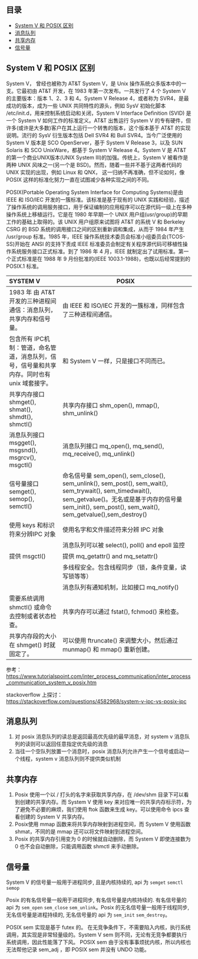 ## 目录

- [System V 和 POSIX 区别](#System-V-和-POSIX-区别)
- [消息队列](#消息队列)
- [共享内存](#共享内存)
- [信号量](#信号量)

## System V 和 POSIX 区别

System V， 曾经也被称为 AT&T System V，是 Unix 操作系统众多版本中的一支。它最初由 AT&T 开发，在 1983 年第一次发布。一共发行了 4 个 System V 的主要版本：版本 1、2、3 和 4。System V Release 4，或者称为 SVR4，是最成功的版本，成为一些 UNIX 共同特性的源头，例如 SysV 初始化脚本 /etc/init.d，用来控制系统启动和关闭，System V Interface Definition (SVID) 是一个 System V 如何工作的标准定义。AT&T 出售运行 System V 的专有硬件，但许多(或许是大多数)客户在其上运行一个转售的版本，这个版本基于 AT&T 的实现说明。流行的 SysV 衍生版本包括 Dell SVR4 和 Bull SVR4。当今广泛使用的 System V 版本是 SCO OpenServer，基于 System V Release 3，以及 SUN Solaris 和 SCO UnixWare，都基于 System V Release 4。System V 是 AT&T 的第一个商业UNIX版本(UNIX System III)的加强。传统上，System V 被看作是两种 UNIX 风味之一(另一个是 BSD)。然而，随着一些并不基于这两者代码的 UNIX 实现的出现，例如 Linux 和 QNX， 这一归纳不再准确，但不论如何，像 POSIX 这样的标准化努力一直在试图减少各种实现之间的不同。

POSIX(Portable Operating System Interface for Computing Systems)是由 IEEE 和 ISO/IEC 开发的一簇标准。该标准是基于现有的 UNIX 实践和经验，描述了操作系统的调用服务接口，用于保证编制的应用程序可以在源代码一级上在多种操作系统上移植运行。它是在 1980 年早期一个 UNIX 用户组(usr/group)的早期工作的基础上取得的。该 UNIX 用户组原来试图将 AT&T 的系统 V 和 Berkeley CSRG 的 BSD 系统的调用接口之间的区别重新调和集成，从而于 1984 年产生 /usr/group 标准。1985 年，IEEE 操作系统技术委员会标准小组委员会(TCOS-SS)开始在 ANSI 的支持下责成 IEEE 标准委员会制定有关程序源代码可移植性操作系统服务接口正式标准。到了 1986 年 4 月，IEEE 就制定出了试用标准。第一个正式标准是在 1988 年 9 月份批准的(IEEE 1003.1-1988)，也既以后经常提到的 POSIX.1 标准。

| SYSTEM V                                                     | POSIX                                                        |
| :----------------------------------------------------------- | ------------------------------------------------------------ |
| 1983 年 由 AT&T 开发的三种进程间通信：消息队列，共享内存和信号量。 | 由 IEEE 和 ISO/IEC 开发的一簇标准，同样包含了三种进程间通信。 |
| 包含所有 IPC机制：管道，命名管道，消息队列，信号，信号量和共享内存。同时也有 unix 域套接字。 | 和 System V 一样，只是接口不同而已。                         |
| 共享内存接口shmget(), shmat(), shmdt(), shmctl()             | 共享内存接口 shm_open(), mmap(), shm_unlink()                |
| 消息队列接口msgget(), msgsnd(), msgrcv(), msgctl()           | 消息队列接口 mq_open(), mq_send(), mq_receive(), mq_unlink() |
| 信号量接口 semget(), semop(), semctl()                       | 命名信号量 sem_open(), sem_close(), sem_unlink(), sem_post(), sem_wait(), sem_trywait(), sem_timedwait(), sem_getvalue()。无名或是基于内存的信号量 sem_init(), sem_post(), sem_wait(), sem_getvalue(),sem_destroy() |
| 使用 keys 和标识符来分辨IPC 对象                             | 使用名字和文件描述符来分辨 IPC 对象                          |
|                                                              | 消息队列可以被 select(), poll() and epoll 监控               |
| 提供 msgctl()                                                | 提供 mq_getattr() and mq_setattr()                           |
|                                                              | 多线程安全。包含线程同步（锁，条件变量，读写锁等等）         |
|                                                              | 消息队列有通知机制，比如接口 mq_notify()                     |
| 需要系统调用 shmctl() 或命令去控制或者状态检查。             | 共享内存可以通过 fstat(), fchmod() 来检查。                  |
| 共享内存段的大小在 shmget() 时就固定了。                     | 可以使用 ftruncate() 来调整大小，然后通过 munmap() 和 mmap() 重新创建。 |

参考：<https://www.tutorialspoint.com/inter_process_communication/inter_process_communication_system_v_posix.htm>

stackoverflow 上探讨：https://stackoverflow.com/questions/4582968/system-v-ipc-vs-posix-ipc

## 消息队列

1. 对 posix 消息队列的读总是返回最高优先级的最早消息，对 system v 消息队列的读则可以返回任意指定优先级的消息
2. 当往一个空队列放置一个消息时，posix 消息队列允许产生一个信号或启动一个线程，system v 消息队列则不提供类似机制

## 共享内存

1. Posix 使用一个以 / 打头的名字来获取共享内存，在 /dev/shm 目录下可以看到创建的共享内存。而 System V 使用 key 来对应唯一的共享内存标示符，为了避免不必要的麻烦，我们使用 ftok 函数来生成 key。可以使用命令 ipcs 查看创建的 System V 共享内存。
2. Posix使用 mmap 函数来将共享内存映射到进程空间，而 System V 使用函数 shmat，不同的是 mmap 还可以将文件映射到进程空间。
3. Posix 的共享内存引用变为 0 的时候就自动删除，而 System V 即使连接数为 0 也不会自动删除，只能调用函数 shmctl 来手动删除。

## 信号量

System V 的信号量一般用于进程同步, 且是内核持续的, api 为 `semget` `semctl` `semop`

Posix 的有名信号量一般用于进程同步, 有名信号量是内核持续的. 有名信号量的 api 为 `sem_open` `sem_close` `sem_unlink`。Posix 的无名信号量一般用于线程同步, 无名信号量是进程持续的, 无名信号量的 api 为 `sem_init` `sem_destroy`。

POSIX sem 实现是基于 futex 的。 在无竞争条件下，不需要陷入内核，执行系统调用，其实现是非常轻量级的。System V sem 则不同，无论有无竞争都要执行系统调用，因此性能落了下风。 POSIX sem 由于没有事事烦扰内核，所以内核也无法帮他记录 sem_adj ，即 POSIX sem 并没有 UNDO 功能。

